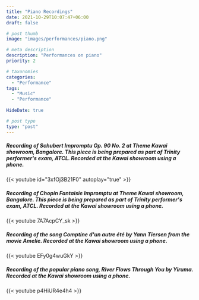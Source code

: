 ```yaml
---
title: "Piano Recordings"
date: 2021-10-29T10:07:47+06:00
draft: false

# post thumb
image: "images/performances/piano.png"

# meta description
description: "Performances on piano"
priority: 2

# taxonomies
categories: 
  - "Performance"
tags:
  - "Music"
  - "Performance"
  
HideDate: true

# post type
type: "post"
---
```


##### Recording of Schubert Impromptu Op. 90 No. 2 at Theme Kawai showroom, Bangalore. This piece is being prepared as part of Trinity performer's exam, ATCL. Recorded at the Kawai showroom using a phone.
{{< youtube id="3xfOj3B21F0" autoplay="true" >}}

##### Recording of Chopin Fantaisie Impromptu at Theme Kawai showroom, Bangalore. This piece is being prepared as part of Trinity performer's exam, ATCL. Recorded at the Kawai showroom using a phone.
{{< youtube 7A7AcpCY_sk >}}

##### Recording of the song Comptine d'un autre été by Yann Tiersen from the movie Amelie. Recorded at the Kawai showroom using a phone.
{{< youtube EFy0g4wuGkY >}}

##### Recording of the popular piano song, River Flows Through You by Yiruma. Recorded at the Kawai showroom using a phone.
{{< youtube p4HiUR4e4h4 >}}


